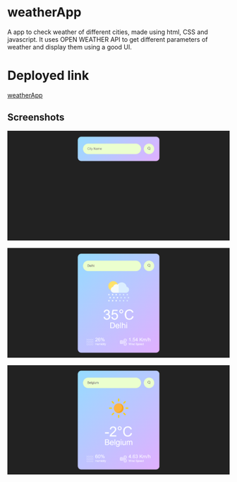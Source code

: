 
# weatherApp

A app to check weather of different cities, made using html, CSS and javascript.
It uses OPEN WEATHER API to get different parameters of weather and display them using a good UI.





# Deployed link

[weatherApp](https://flashingcards.github.io/weatherApp/)
 


## Screenshots

![App Screenshot](https://github.com/flashingCards/weatherApp/blob/main/screenshot/Screenshot01.png)

![App Screenshot](https://github.com/flashingCards/weatherApp/blob/main/screenshot/Screenshot02.png)

![App Screenshot](https://github.com/flashingCards/weatherApp/blob/main/screenshot/Screenshot03.png)


